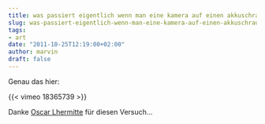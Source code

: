```yaml
---
title: was passiert eigentlich wenn man eine kamera auf einen akkuschrauber schraubt?
slug: was-passiert-eigentlich-wenn-man-eine-kamera-auf-einen-akkuschrauber-schraubt
tags:
- art
date: "2011-10-25T12:19:00+02:00"
author: marvin
draft: false
---
```

Genau das hier:

{{< vimeo 18365739 >}}

Danke [Oscar Lhermitte](http://www.oscarlhermitte.com/) für diesen
Versuch...